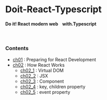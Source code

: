 # Doit-React-Typescript

#### Do it! React modern web &nbsp;&nbsp; with.Typescript

<br />

### Contents

- [ch01](ch01/) : Preparing for React Development <br />
- [ch02](ch02/) : How React Works <br />
  - [ch02_1](ch02/ch02_1/) : Virtual DOM <br />
  - [ch02_2](ch02/ch02_2/) : JSX <br />
  - [ch02_3](ch02/ch02_3/) : Component <br />
  - [ch02_4](ch02/ch02_4/) : key, children property<br />
  - [ch02_5](ch02/ch02_5/) : event property<br />
